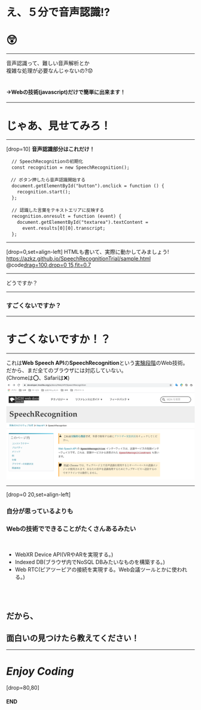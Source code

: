 # え、５分で音声認識!?
# 😲

---
音声認識って、難しい音声解析とか  
複雑な処理が必要なんじゃないの?😟
<br>
<br>

#### **→Webの技術(javascript)だけで簡単に出来ます！**

---

# じゃあ、見せてみろ！

---
[drop=10]
**音声認識部分はこれだけ！**

```javascript,drag=80 100,drop=10 20,fit=0.8
  // SpeechRecognitionの初期化
  const recognition = new SpeechRecognition();

　// ボタン押したら音声認識開始する
  document.getElementById("button").onclick = function () {
    recognition.start();
  };

  // 認識した言葉をテキストエリアに反映する
  recognition.onresult = function (event) {
    document.getElementById("textarea").textContent =
      event.results[0][0].transcript;
  };
```

---

[drop=0,set=align-left]
HTMLも書いて、実際に動かしてみましょう!
<https://azkz.github.io/SpeechRecognitionTrial/sample.html>
@code[drag=100,drop=0 15,fit=0.7](sample.html)

---

どうですか？

---

### すごくないですか？

---

# **すごくないですか！？**

---

これは**Web Speech API**の**SpeechRecognition**という<u>実験段階</u>のWeb技術。  
だから、まだ全てのブラウザには対応していない。  
(Chromeは⭕️、Safariは❌)
<img src="image-SpeechRecognition.png" width=1800px>

---

[drop=0 20,set=align-left]
### **自分が思っているよりも**
### **Webの技術でできることがたくさんあるみたい**
<br>

- WebXR Device API(VRやARを実現する。)
- Indexed DB(ブラウザ内でNoSQL DBみたいなものを構築する。)
- Web RTC(ピアツーピアの接続を実現する。Web会議ツールとかに使われる。)
<br>
<br>

だから、
---

## **面白いの見つけたら教えてください！**

---

# *Enjoy Coding*

[drop=80,80]
#### END